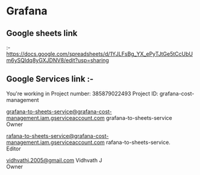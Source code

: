 # Grafana 
## Google sheets link 
:- https://docs.google.com/spreadsheets/d/1YJLFsBg_YX_ePyTJtGe5tCcUbUm6ySQIdq8yGXJDNV8/edit?usp=sharing

## Google Services link :-

You're working in
Project number: 385879022493
 Project ID: grafana-cost-management 

grafana-to-sheets-service@grafana-cost-management.iam.gserviceaccount.com
grafana-to-sheets-service	
Owner

rafana-to-sheets-service@grafana-cost-management.iam.gserviceaccount.com
rafana-to-sheets-service.	
Editor

vidhvathj.2005@gmail.com
Vidhvath J	
Owner

